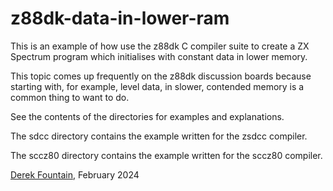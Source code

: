 # z88dk-data-in-lower-ram

This is an example of how use the z88dk C compiler suite to create
a ZX Spectrum program which initialises with constant data in lower
memory.

This topic comes up frequently on the z88dk discussion boards because
starting with, for example, level data, in slower, contended memory is a
common thing to want to do.

See the contents of the directories for examples and explanations.

The sdcc directory contains the example written for the zsdcc compiler.

The sccz80 directory contains the example written for the sccz80 compiler.

[Derek Fountain](https://www.derekfountain.org/), February 2024
